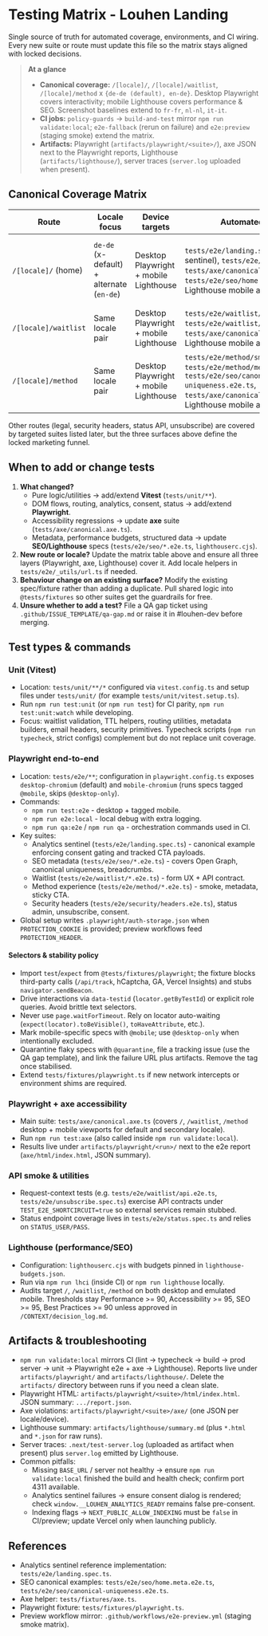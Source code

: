# Testing Matrix - Louhen Landing

Single source of truth for automated coverage, environments, and CI wiring. Every new suite or route must update this file so the matrix stays aligned with locked decisions.

> **At a glance**
> - **Canonical coverage:** `/[locale]/`, `/[locale]/waitlist`, `/[locale]/method` x `{de-de (default), en-de}`. Desktop Playwright covers interactivity; mobile Lighthouse covers performance & SEO. Screenshot baselines extend to `fr-fr`, `nl-nl`, `it-it`.  
> - **CI jobs:** `policy-guards` -> `build-and-test` mirror `npm run validate:local`; `e2e-fallback` (rerun on failure) and `e2e:preview` (staging smoke) extend the matrix.  
> - **Artifacts:** Playwright (`artifacts/playwright/<suite>/`), axe JSON next to the Playwright reports, Lighthouse (`artifacts/lighthouse/`), server traces (`server.log` uploaded when present).

## Canonical Coverage Matrix

| Route | Locale focus | Device targets | Automated checks | Notes |
| --- | --- | --- | --- | --- |
| `/[locale]/` (home) | `de-de` (x-default) + alternate (`en-de`) | Desktop Playwright + mobile Lighthouse | `tests/e2e/landing.spec.ts` (analytics sentinel), `tests/e2e/header-nav/*`, `tests/axe/canonical.axe.ts`, `tests/e2e/seo/home.meta.e2e.ts`, Lighthouse mobile audit | Sentinel enforces consent gating and CTA instrumentation. Header-nav suite covers desktop and mobile drawer UX; visual baselines also cover `fr-fr`, `nl-nl`, `it-it`. |
| `/[locale]/waitlist` | Same locale pair | Desktop Playwright + mobile Lighthouse | `tests/e2e/waitlist/landing.e2e.ts`, `tests/e2e/waitlist/api.e2e.ts`, `tests/axe/canonical.axe.ts`, Lighthouse mobile audit (`/waitlist`) | API suite runs under `TEST_E2E_SHORTCIRCUIT=true` so no external services fire. |
| `/[locale]/method` | Same locale pair | Desktop Playwright + mobile Lighthouse | `tests/e2e/method/smoke.e2e.ts`, `tests/e2e/method/method.meta.e2e.ts`, `tests/e2e/seo/canonical-uniqueness.e2e.ts`, `tests/axe/canonical.axe.ts`, Lighthouse mobile audit | Metadata spec enforces breadcrumb JSON-LD and canonical uniqueness across locales; JSON-LD asserts `de-DE` as the default language code. |

Other routes (legal, security headers, status API, unsubscribe) are covered by targeted suites listed later, but the three surfaces above define the locked marketing funnel.

## When to add or change tests

1. **What changed?**
   - Pure logic/utilities -> add/extend **Vitest** (`tests/unit/**`).
   - DOM flows, routing, analytics, consent, status -> add/extend **Playwright**.
   - Accessibility regressions -> update **axe** suite (`tests/axe/canonical.axe.ts`).
   - Metadata, performance budgets, structured data -> update **SEO/Lighthouse** specs (`tests/e2e/seo/*.e2e.ts`, `lighthouserc.cjs`).
2. **New route or locale?** Update the matrix table above and ensure all three layers (Playwright, axe, Lighthouse) cover it. Add locale helpers in `tests/e2e/_utils/url.ts` if needed.
3. **Behaviour change on an existing surface?** Modify the existing spec/fixture rather than adding a duplicate. Pull shared logic into `@tests/fixtures` so other suites get the guardrails for free.
4. **Unsure whether to add a test?** File a QA gap ticket using `.github/ISSUE_TEMPLATE/qa-gap.md` or raise it in #louhen-dev before merging.

## Test types & commands

### Unit (Vitest)
- Location: `tests/unit/**/*` configured via `vitest.config.ts` and setup files under `tests/unit/` (for example `tests/unit/vitest.setup.ts`).
- Run `npm run test:unit` (or `npm run test`) for CI parity, `npm run test:unit:watch` while developing.
- Focus: waitlist validation, TTL helpers, routing utilities, metadata builders, email headers, security primitives. Typecheck scripts (`npm run typecheck`, strict configs) complement but do not replace unit coverage.

### Playwright end-to-end
- Location: `tests/e2e/**`; configuration in `playwright.config.ts` exposes `desktop-chromium` (default) and `mobile-chromium` (runs specs tagged `@mobile`, skips `@desktop-only`).
- Commands:
  - `npm run test:e2e` - desktop + tagged mobile.
  - `npm run e2e:local` - local debug with extra logging.
  - `npm run qa:e2e` / `npm run qa` - orchestration commands used in CI.
- Key suites:
  - Analytics sentinel (`tests/e2e/landing.spec.ts`) - canonical example enforcing consent gating and tracked CTA payloads.
  - SEO metadata (`tests/e2e/seo/*.e2e.ts`) - covers Open Graph, canonical uniqueness, breadcrumbs.
  - Waitlist (`tests/e2e/waitlist/*.e2e.ts`) - form UX + API contract.
  - Method experience (`tests/e2e/method/*.e2e.ts`) - smoke, metadata, sticky CTA.
  - Security headers (`tests/e2e/security/headers.e2e.ts`), status admin, unsubscribe, consent.
- Global setup writes `.playwright/auth-storage.json` when `PROTECTION_COOKIE` is provided; preview workflows feed `PROTECTION_HEADER`.

#### Selectors & stability policy
- Import `test`/`expect` from `@tests/fixtures/playwright`; the fixture blocks third-party calls (`/api/track`, hCaptcha, GA, Vercel Insights) and stubs `navigator.sendBeacon`.
- Drive interactions via `data-testid` (`locator.getByTestId`) or explicit role queries. Avoid brittle text selectors.
- Never use `page.waitForTimeout`. Rely on locator auto-waiting (`expect(locator).toBeVisible()`, `toHaveAttribute`, etc.).
- Mark mobile-specific specs with `@mobile`; use `@desktop-only` when intentionally excluded.
- Quarantine flaky specs with `@quarantine`, file a tracking issue (use the QA gap template), and link the failure URL plus artifacts. Remove the tag once stabilised.
- Extend `tests/fixtures/playwright.ts` if new network intercepts or environment shims are required.

### Playwright + axe accessibility
- Main suite: `tests/axe/canonical.axe.ts` (covers `/`, `/waitlist`, `/method` desktop + mobile viewports for default and secondary locale).
- Run `npm run test:axe` (also called inside `npm run validate:local`).
- Results live under `artifacts/playwright/<run>/` next to the e2e report (`axe/html/index.html`, JSON summary).

### API smoke & utilities
- Request-context tests (e.g. `tests/e2e/waitlist/api.e2e.ts`, `tests/e2e/unsubscribe.spec.ts`) exercise API contracts under `TEST_E2E_SHORTCIRCUIT=true` so external services remain stubbed.
- Status endpoint coverage lives in `tests/e2e/status.spec.ts` and relies on `STATUS_USER/PASS`.

### Lighthouse (performance/SEO)
- Configuration: `lighthouserc.cjs` with budgets pinned in `lighthouse-budgets.json`.
- Run via `npm run lhci` (inside CI) or `npm run lighthouse` locally.
- Audits target `/`, `/waitlist`, `/method` on both desktop and emulated mobile. Thresholds stay Performance >= 90, Accessibility >= 95, SEO >= 95, Best Practices >= 90 unless approved in `/CONTEXT/decision_log.md`.

## Artifacts & troubleshooting
- `npm run validate:local` mirrors CI (lint -> typecheck -> build -> prod server -> unit -> Playwright e2e + axe -> Lighthouse). Reports live under `artifacts/playwright/` and `artifacts/lighthouse/`. Delete the `artifacts/` directory between runs if you need a clean slate.
- Playwright HTML: `artifacts/playwright/<suite>/html/index.html`. JSON summary: `.../report.json`.
- Axe violations: `artifacts/playwright/<suite>/axe/` (one JSON per locale/device).
- Lighthouse summary: `artifacts/lighthouse/summary.md` (plus `*.html` and `*.json` for raw runs).
- Server traces: `.next/test-server.log` (uploaded as artifact when present) plus `server.log` emitted by Lighthouse.
- Common pitfalls:
  - Missing `BASE_URL` / server not healthy -> ensure `npm run validate:local` finished the build and health check; confirm port 4311 available.
  - Analytics sentinel failures -> ensure consent dialog is rendered; check `window.__LOUHEN_ANALYTICS_READY` remains false pre-consent.
  - Indexing flags -> `NEXT_PUBLIC_ALLOW_INDEXING` must be `false` in CI/preview; update Vercel only when launching publicly.

## References
- Analytics sentinel reference implementation: `tests/e2e/landing.spec.ts`.
- SEO canonical examples: `tests/e2e/seo/home.meta.e2e.ts`, `tests/e2e/seo/canonical-uniqueness.e2e.ts`.
- Axe helper: `tests/fixtures/axe.ts`.
- Playwright fixture: `tests/fixtures/playwright.ts`.
- Preview workflow mirror: `.github/workflows/e2e-preview.yml` (staging smoke matrix).
